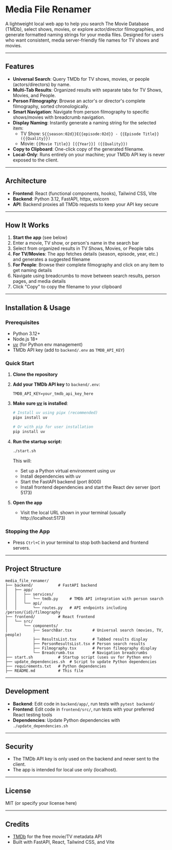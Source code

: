 # Media File Renamer

A lightweight local web app to help you search The Movie Database (TMDb), select shows, movies, or explore actor/director filmographies, and generate formatted naming strings for your media files. Designed for users who want consistent, media server-friendly file names for TV shows and movies.

---

## Features
- **Universal Search**: Query TMDb for TV shows, movies, or people (actors/directors) by name.
- **Multi-Tab Results**: Organized results with separate tabs for TV Shows, Movies, and People.
- **Person Filmography**: Browse an actor's or director's complete filmography, sorted chronologically.
- **Smart Navigation**: Navigate from person filmography to specific shows/movies with breadcrumb navigation.
- **Display Naming**: Instantly generate a naming string for the selected item:
  - TV Show: `S{{season:02d}}E{{episode:02d}} - {{Episode Title}} ({{Quality}})`
  - Movie: `{{Movie Title}} [{{Year}}] ({{Quality}})`
- **Copy to Clipboard**: One-click copy of the generated filename.
- **Local-Only**: Runs entirely on your machine; your TMDb API key is never exposed to the client.

---

## Architecture
- **Frontend**: React (functional components, hooks), Tailwind CSS, Vite
- **Backend**: Python 3.12, FastAPI, httpx, uvicorn
- **API**: Backend proxies all TMDb requests to keep your API key secure

---

## How It Works
1. **Start the app** (see below)
2. Enter a movie, TV show, or person's name in the search bar
3. Select from organized results in TV Shows, Movies, or People tabs
4. **For TV/Movies**: The app fetches details (season, episode, year, etc.) and generates a suggested filename
5. **For People**: Browse their complete filmography and click on any item to get naming details
6. Navigate using breadcrumbs to move between search results, person pages, and media details
7. Click "Copy" to copy the filename to your clipboard

---

## Installation & Usage

### Prerequisites
- Python 3.12+
- Node.js 18+
- [uv](https://docs.astral.sh/uv/guides/) (for Python env management)
- TMDb API key (add to `backend/.env` as `TMDB_API_KEY`)

### Quick Start
1. **Clone the repository**
2. **Add your TMDb API key** to `backend/.env`:
   ```
   TMDB_API_KEY=your_tmdb_api_key_here
   ```
3. **Make sure [uv](https://docs.astral.sh/uv/guides/) is installed**:
   ```sh
   # Install uv using pipx (recommended)
   pipx install uv
   
   # Or with pip for user installation
   pip install uv
   ```

4. **Run the startup script:**
   ```sh
   ./start.sh
   ```
   This will:
   - Set up a Python virtual environment using uv
   - Install dependencies with uv
   - Start the FastAPI backend (port 8000)
   - Install frontend dependencies and start the React dev server (port 5173)

5. **Open the app**
   - Visit the local URL shown in your terminal (usually http://localhost:5173)

### Stopping the App
- Press `Ctrl+C` in your terminal to stop both backend and frontend servers.

---

## Project Structure
```
media_file_renamer/
├── backend/           # FastAPI backend
│   ├── app/
│   │   ├── services/
│   │   │   └── tmdb.py     # TMDb API integration with person search
│   │   └── api/
│   │       └── routes.py   # API endpoints including /person/{id}/filmography
├── frontend/          # React frontend
│   └── src/
│       └── components/
│           ├── SearchBar.tsx         # Universal search (movies, TV, people)
│           ├── ResultsList.tsx       # Tabbed results display
│           ├── PersonResultsList.tsx # Person search results
│           ├── Filmography.tsx       # Person filmography display
│           └── Breadcrumb.tsx        # Navigation breadcrumbs
├── start.sh           # Startup script (uses uv for Python env)
├── update_dependencies.sh  # Script to update Python dependencies
├── requirements.txt   # Python dependencies
├── README.md          # This file
```

---

## Development
- **Backend**: Edit code in `backend/app/`, run tests with `pytest backend/`
- **Frontend**: Edit code in `frontend/src/`, run tests with your preferred React testing tools
- **Dependencies**: Update Python dependencies with `./update_dependencies.sh`

---

## Security
- The TMDb API key is only used on the backend and never sent to the client.
- The app is intended for local use only (localhost).

---

## License
MIT (or specify your license here)

---

## Credits
- [TMDb](https://www.themoviedb.org/) for the free movie/TV metadata API
- Built with FastAPI, React, Tailwind CSS, and Vite
